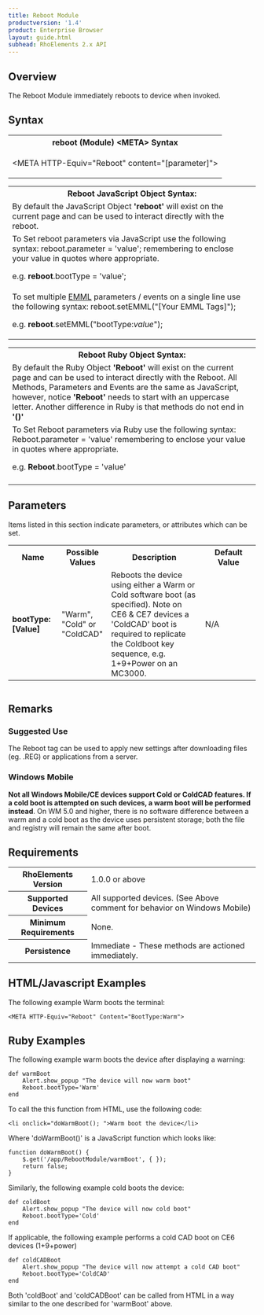 ```yaml
---
title: Reboot Module
productversion: '1.4'
product: Enterprise Browser
layout: guide.html
subhead: RhoElements 2.x API
---
```


## Overview
The Reboot Module immediately reboots to device when invoked.

## Syntax
<table class="re-table">
	<tr>
		<th class="tableHeading">reboot (Module) &lt;META&gt; Syntax</th>
	</tr>
	<tr>
		<td class="clsSyntaxCells clsOddRow"><p>&lt;META HTTP-Equiv="Reboot" content="[parameter]"&gt;</p></td>
	</tr>
</table>

<table class="re-table">
	<tr>
		<th class="tableHeading">Reboot JavaScript Object Syntax:</th>
	</tr>
	<tr>
		<td class="clsSyntaxCells clsOddRow">By default the JavaScript Object <b>'reboot'</b> will exist on the current page and can be used to interact directly with the reboot.</td>
	</tr>
	<tr>
		<td class="clsSyntaxCells clsEvenRow">To Set reboot parameters via JavaScript use the following syntax: reboot.parameter = 'value'; remembering to enclose your value in quotes where appropriate.<P/>e.g. <b>reboot</b>.bootType = 'value';</td>
	</tr>
	<tr>
		<td class="clsSyntaxCells clsOddRow">To set multiple <a href="/rhoelements/EMMLOverview">EMML</a> parameters / events on a single line use the following syntax: reboot.setEMML("[Your EMML Tags]");<P/>e.g. <b>reboot</b>.setEMML("bootType:<i>value</i>");</td>
	</tr>
</table>

<table class="re-table">
	<tr>
		<th class="tableHeading">Reboot Ruby Object Syntax:</th>
	</tr>
	<tr>
		<td class="clsSyntaxCells clsOddRow">By default the Ruby Object <b>'Reboot'</b> will exist on the current page and can be used to interact directly with the Reboot. All Methods, Parameters and Events are the same as JavaScript, however, notice <b>'Reboot'</b> needs to start with an uppercase letter. Another difference in Ruby is that methods do not end in <b>'()'</b></td>
	</tr>
	<tr>
		<td class="clsSyntaxCells clsEvenRow">To Set Reboot parameters via Ruby use the following syntax: Reboot.parameter = 'value' remembering to enclose your value in quotes where appropriate.<P/>e.g. <b>Reboot</b>.bootType = 'value'</td>
	</tr>
	<tr>
		<td class="clsSyntaxCells clsOddRow"/>
	</tr>
</table>

## Parameters
Items listed in this section indicate parameters, or attributes which can be set.
<table class="re-table">
	<col width="20%"/>
	<col width="20%"/>
	<col width="38%"/>
	<col width="22%"/>
	<tr>
		<th class="tableHeading">Name</th>
		<th class="tableHeading">Possible Values</th>
		<th class="tableHeading">Description</th>
		<th class="tableHeading">Default Value</th>
	</tr>
	<tr>
		<td class="clsSyntaxCells clsOddRow"><b>bootType:[Value]</b></td>
		<td class="clsSyntaxCells clsOddRow">"Warm", "Cold" or "ColdCAD"</td>
		<td class="clsSyntaxCells clsOddRow">Reboots the device using either a Warm or Cold software boot (as specified). Note on CE6 & CE7 devices a 'ColdCAD' boot is required to replicate the Coldboot key sequence, e.g. 1+9+Power on an MC3000.</td>
		<td class="clsSyntaxCells clsOddRow">N/A</td>
	</tr>
</table>

<table class="re-table">
	<col width="78%"/>
	<col width="8%"/>
	<col width="1%"/>
	<col width="5%"/>
	<col width="1%"/>
	<col width="5%"/>
	<col width="2%"/>
</table>

## Remarks
### Suggested Use
The Reboot tag can be used to apply new settings after downloading files (eg. .REG) or applications from a server.

### Windows Mobile
**Not all Windows Mobile/CE devices support Cold or ColdCAD features. If a cold boot is attempted on such devices, a warm boot will be performed instead**. On WM 5.0 and higher, there is no software difference between a warm and a cold boot as the device uses persistent storage; both the file and registry will remain the same after boot.

## Requirements
<table class="re-table">
	<tr>
		<th class="tableHeading">RhoElements Version</th>
		<td class="clsSyntaxCell clsEvenRow">1.0.0 or above</td>
	</tr>
	<tr>
		<th class="tableHeading">Supported Devices</th>
		<td class="clsSyntaxCell clsOddRow">All supported devices. (See Above comment for behavior on Windows Mobile)</td>
	</tr>
	<tr>
		<th class="tableHeading">Minimum Requirements</th>
		<td class="clsSyntaxCell clsOddRow">None.</td>
	</tr>
	<tr>
		<th class="tableHeading">Persistence</th>
		<td class="clsSyntaxCell clsEvenRow">Immediate - These methods are actioned immediately.</td>
	</tr>
</table>

## HTML/Javascript Examples
The following example Warm boots the terminal:

	<META HTTP-Equiv="Reboot" Content="BootType:Warm">

## Ruby Examples
The following example warm boots the device after displaying a warning:

	def warmBoot
		Alert.show_popup "The device will now warm boot"
		Reboot.bootType='Warm'
	end

To call the this function from HTML, use the following code:

	<li onclick="doWarmBoot(); ">Warm boot the device</li>

Where 'doWarmBoot()' is a JavaScript function which looks like:

	function doWarmBoot() {
		$.get('/app/RebootModule/warmBoot', { });
		return false;
	}

Similarly, the following example cold boots the device:

	def coldBoot
		Alert.show_popup "The device will now cold boot"
		Reboot.bootType='Cold'
	end

If applicable, the following example performs a cold CAD boot on CE6 devices (1+9+power)

	def coldCADBoot
		Alert.show_popup "The device will now attempt a cold CAD boot"
		Reboot.bootType='ColdCAD'
	end

Both 'coldBoot' and 'coldCADBoot' can be called from HTML in a way similar to the one described for 'warmBoot' above.


